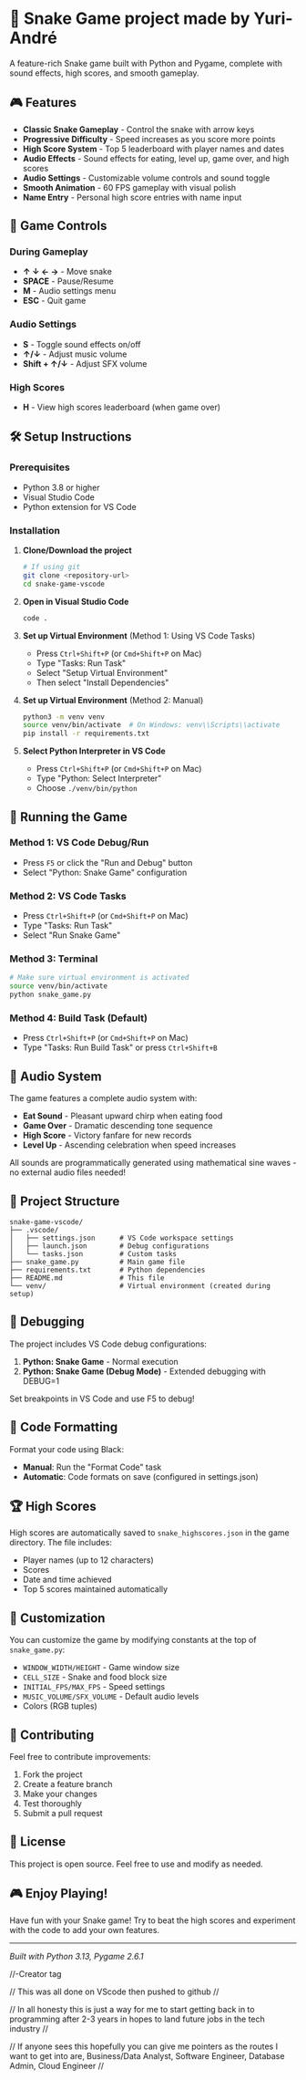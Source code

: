 # 🐍 Snake Game project made by Yuri-André

A feature-rich Snake game built with Python and Pygame, complete with sound effects, high scores, and smooth gameplay.

## 🎮 Features

- **Classic Snake Gameplay** - Control the snake with arrow keys
- **Progressive Difficulty** - Speed increases as you score more points  
- **High Score System** - Top 5 leaderboard with player names and dates
- **Audio Effects** - Sound effects for eating, level up, game over, and high scores
- **Audio Settings** - Customizable volume controls and sound toggle
- **Smooth Animation** - 60 FPS gameplay with visual polish
- **Name Entry** - Personal high score entries with name input

## 🎯 Game Controls

### During Gameplay
- **↑ ↓ ← →** - Move snake
- **SPACE** - Pause/Resume  
- **M** - Audio settings menu
- **ESC** - Quit game

### Audio Settings
- **S** - Toggle sound effects on/off
- **↑/↓** - Adjust music volume
- **Shift + ↑/↓** - Adjust SFX volume

### High Scores
- **H** - View high scores leaderboard (when game over)

## 🛠️ Setup Instructions

### Prerequisites
- Python 3.8 or higher
- Visual Studio Code
- Python extension for VS Code

### Installation

1. **Clone/Download the project**
   ```bash
   # If using git
   git clone <repository-url>
   cd snake-game-vscode
   ```

2. **Open in Visual Studio Code**
   ```bash
   code .
   ```

3. **Set up Virtual Environment** (Method 1: Using VS Code Tasks)
   - Press `Ctrl+Shift+P` (or `Cmd+Shift+P` on Mac)
   - Type "Tasks: Run Task"
   - Select "Setup Virtual Environment"
   - Then select "Install Dependencies"

4. **Set up Virtual Environment** (Method 2: Manual)
   ```bash
   python3 -m venv venv
   source venv/bin/activate  # On Windows: venv\\Scripts\\activate
   pip install -r requirements.txt
   ```

5. **Select Python Interpreter in VS Code**
   - Press `Ctrl+Shift+P` (or `Cmd+Shift+P` on Mac)
   - Type "Python: Select Interpreter" 
   - Choose `./venv/bin/python`

## 🚀 Running the Game

### Method 1: VS Code Debug/Run
- Press `F5` or click the "Run and Debug" button
- Select "Python: Snake Game" configuration

### Method 2: VS Code Tasks
- Press `Ctrl+Shift+P` (or `Cmd+Shift+P` on Mac)
- Type "Tasks: Run Task"
- Select "Run Snake Game"

### Method 3: Terminal
```bash
# Make sure virtual environment is activated
source venv/bin/activate
python snake_game.py
```

### Method 4: Build Task (Default)
- Press `Ctrl+Shift+P` (or `Cmd+Shift+P` on Mac)
- Type "Tasks: Run Build Task" or press `Ctrl+Shift+B`

## 🎵 Audio System

The game features a complete audio system with:
- **Eat Sound** - Pleasant upward chirp when eating food
- **Game Over** - Dramatic descending tone sequence  
- **High Score** - Victory fanfare for new records
- **Level Up** - Ascending celebration when speed increases

All sounds are programmatically generated using mathematical sine waves - no external audio files needed!

## 📁 Project Structure

```
snake-game-vscode/
├── .vscode/
│   ├── settings.json      # VS Code workspace settings
│   ├── launch.json        # Debug configurations  
│   └── tasks.json         # Custom tasks
├── snake_game.py          # Main game file
├── requirements.txt       # Python dependencies
├── README.md              # This file
└── venv/                  # Virtual environment (created during setup)
```

## 🐛 Debugging

The project includes VS Code debug configurations:

1. **Python: Snake Game** - Normal execution
2. **Python: Snake Game (Debug Mode)** - Extended debugging with DEBUG=1

Set breakpoints in VS Code and use F5 to debug!

## 🧹 Code Formatting

Format your code using Black:
- **Manual**: Run the "Format Code" task
- **Automatic**: Code formats on save (configured in settings.json)

## 🏆 High Scores

High scores are automatically saved to `snake_highscores.json` in the game directory. The file includes:
- Player names (up to 12 characters)
- Scores 
- Date and time achieved
- Top 5 scores maintained automatically

## 🎨 Customization

You can customize the game by modifying constants at the top of `snake_game.py`:
- `WINDOW_WIDTH/HEIGHT` - Game window size
- `CELL_SIZE` - Snake and food block size  
- `INITIAL_FPS/MAX_FPS` - Speed settings
- `MUSIC_VOLUME/SFX_VOLUME` - Default audio levels
- Colors (RGB tuples)

## 🤝 Contributing

Feel free to contribute improvements:
1. Fork the project
2. Create a feature branch
3. Make your changes  
4. Test thoroughly
5. Submit a pull request

## 📝 License

This project is open source. Feel free to use and modify as needed.

## 🎮 Enjoy Playing!

Have fun with your Snake game! Try to beat the high scores and experiment with the code to add your own features.

---
*Built with Python 3.13, Pygame 2.6.1*

//-Creator tag

// This was all done on VScode then pushed to github //

// In all honesty this is just a way for me to start getting back in to programming after 2-3 years in hopes to land future jobs in the tech industry //


// If anyone sees this hopefully you can give me pointers as the routes I want to get into are, Business/Data Analyst, Software Engineer, Database Admin, Cloud Engineer //
